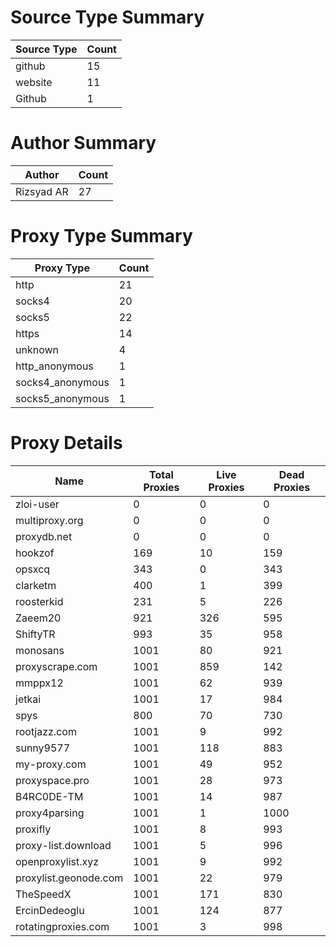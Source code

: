 # Source Type Summary

| Source Type | Count |
|-------------|-------|
| github | 15 |
| website | 11 |
| Github | 1 |


# Author Summary

| Author | Count |
|--------|-------|
| Rizsyad AR | 27 |


# Proxy Type Summary

| Proxy Type | Count |
|------------|-------|
| http | 21 |
| socks4 | 20 |
| socks5 | 22 |
| https | 14 |
| unknown | 4 |
| http_anonymous | 1 |
| socks4_anonymous | 1 |
| socks5_anonymous | 1 |


# Proxy Details

| Name | Total Proxies | Live Proxies | Dead Proxies |
|------|---------------|--------------|---------------|
| zloi-user | 0 | 0 | 0 |
| multiproxy.org | 0 | 0 | 0 |
| proxydb.net | 0 | 0 | 0 |
| hookzof | 169 | 10 | 159 |
| opsxcq | 343 | 0 | 343 |
| clarketm | 400 | 1 | 399 |
| roosterkid | 231 | 5 | 226 |
| Zaeem20 | 921 | 326 | 595 |
| ShiftyTR | 993 | 35 | 958 |
| monosans | 1001 | 80 | 921 |
| proxyscrape.com | 1001 | 859 | 142 |
| mmppx12 | 1001 | 62 | 939 |
| jetkai | 1001 | 17 | 984 |
| spys | 800 | 70 | 730 |
| rootjazz.com | 1001 | 9 | 992 |
| sunny9577 | 1001 | 118 | 883 |
| my-proxy.com | 1001 | 49 | 952 |
| proxyspace.pro | 1001 | 28 | 973 |
| B4RC0DE-TM | 1001 | 14 | 987 |
| proxy4parsing | 1001 | 1 | 1000 |
| proxifly | 1001 | 8 | 993 |
| proxy-list.download | 1001 | 5 | 996 |
| openproxylist.xyz | 1001 | 9 | 992 |
| proxylist.geonode.com | 1001 | 22 | 979 |
| TheSpeedX | 1001 | 171 | 830 |
| ErcinDedeoglu | 1001 | 124 | 877 |
| rotatingproxies.com | 1001 | 3 | 998 |
